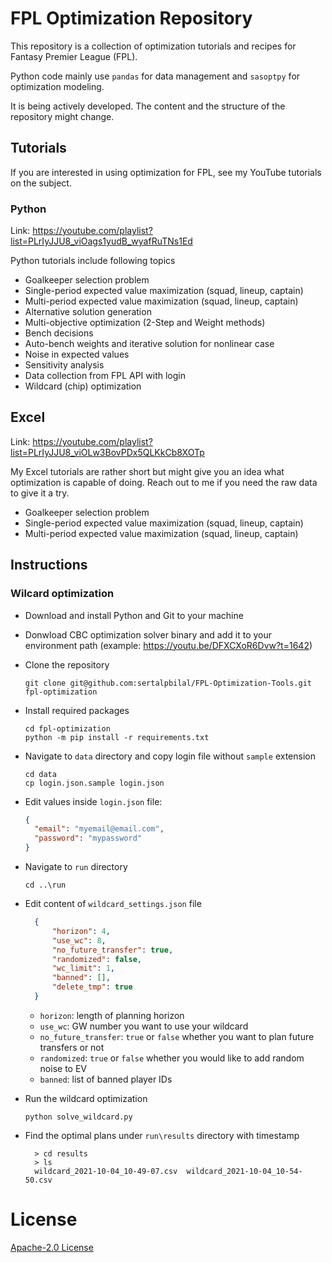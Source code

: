 # FPL Optimization Repository

This repository is a collection of optimization tutorials and recipes for Fantasy Premier League (FPL).

Python code mainly use `pandas` for data management and `sasoptpy` for optimization modeling.

It is being actively developed. The content and the structure of the repository might change.

## Tutorials

If you are interested in using optimization for FPL, see my YouTube tutorials on the subject.

### Python

Link: https://youtube.com/playlist?list=PLrIyJJU8_viOags1yudB_wyafRuTNs1Ed

Python tutorials include following topics

- Goalkeeper selection problem
- Single-period expected value maximization (squad, lineup, captain)
- Multi-period expected value maximization (squad, lineup, captain)
- Alternative solution generation
- Multi-objective optimization (2-Step and Weight methods)
- Bench decisions
- Auto-bench weights and iterative solution for nonlinear case
- Noise in expected values
- Sensitivity analysis
- Data collection from FPL API with login
- Wildcard (chip) optimization

## Excel

Link: https://youtube.com/playlist?list=PLrIyJJU8_viOLw3BovPDx5QLKkCb8XOTp

My Excel tutorials are rather short but might give you an idea what optimization is capable of doing.
Reach out to me if you need the raw data to give it a try.

- Goalkeeper selection problem
- Single-period expected value maximization (squad, lineup, captain)
- Multi-period expected value maximization (squad, lineup, captain)

## Instructions

### Wilcard optimization

- Download and install Python and Git to your machine
- Donwload CBC optimization solver binary and add it to your environment path (example: https://youtu.be/DFXCXoR6Dvw?t=1642)
- Clone the repository
  
  `git clone git@github.com:sertalpbilal/FPL-Optimization-Tools.git fpl-optimization`

- Install required packages
  
  ``` shell
  cd fpl-optimization
  python -m pip install -r requirements.txt
  ```

- Navigate to `data` directory and copy login file without `sample` extension
  
  ``` shell
  cd data
  cp login.json.sample login.json
  ```

- Edit values inside `login.json` file:
  
  ``` json
  {
    "email": "myemail@email.com",
    "password": "mypassword"
  }
  ```

- Navigate to `run` directory
  
  `cd ..\run`

- Edit content of `wildcard_settings.json` file
  
  ``` json
    { 
        "horizon": 4,
        "use_wc": 8,
        "no_future_transfer": true,
        "randomized": false,
        "wc_limit": 1,
        "banned": [],
        "delete_tmp": true
    }
  ```

  - `horizon`: length of planning horizon
  - `use_wc`: GW number you want to use your wildcard
  - `no_future_transfer`: `true` or `false` whether you want to plan future transfers or not
  - `randomized`: `true` or `false` whether you would like to add random noise to EV
  - `banned`: list of banned player IDs

- Run the wildcard optimization
  
  ``` shell
  python solve_wildcard.py
  ```

- Find the optimal plans under `run\results` directory with timestamp
  
  ```
    > cd results
    > ls
    wildcard_2021-10-04_10-49-07.csv  wildcard_2021-10-04_10-54-50.csv
  ```

# License

[Apache-2.0 License](LICENSE)
